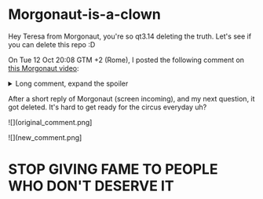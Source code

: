 # Morgonaut-is-a-clown
Hey Teresa from Morgonaut, you're so qt3.14 deleting the truth. Let's see if you can delete this repo :D 



On Tue 12 Oct 20:08 GTM +2 (Rome), I posted the following comment on [this Morgonaut video](https://www.youtube.com/watch?app=desktop&v=lztH7BUxIoM&feature=youtu.be):

<details>
<summary>Long comment, expand the spoiler</summary>
Hey Teresa, great video but I wanna make clarity on some points discussed in this video:

1. Many users consider Dortania as a Bible (true), it's not updated frequently (true) but they still forget about one thing: Dortania is a public organization that hosts its guides on GitHub on a public repository and EVERYONE can contribute on it. Given that nobody (in Dortania's organization and out of it) is forced to write the guide,  ANYONE can literally contribute on it. Just fork the repository, create a merge request and the team will review it as soon as possible. Don't forget that behind them there are still real world person, and not gods 😅
2. You talked about the "old way" of creating hackintoshes using Clover or OpenCore, and I personally interpreted as a criticism against those two bootloaders - personally I hate Clover since it's a carbon copy of OpenCore nowadays, but hey, people still have ham on their eyes... -. Don't forget that in order to run macOS on KVM/Proxmox/whatever software you want, you still need one of the two bootloaders... macOS can't boot off a virtual machine (both hyper-1 or hyper-2 level) without a bootloader that can emulate the SMC macOS compatible layer, and the other kexts.

Sources? 

- https://github.com/kholia/OSX-KVM
- https://www.nicksherlock.com/2020/04/installing-macos-catalina-on-proxmox-with-opencore/

I'm really curious about the resources to create a VM on Proxmox/KVM/whatever you want, without having the need of using Clover/OpenCore.

3. You talked about how better is rely on bigger companies like Apple, Microsoft ecc regarding the virtualization layers, as they still maintain those key features of their OSs, but hey, still about the point 2 of this comment, you'll rely on those bootloaders. Isn't this a discrepancy with your theory? Maybe I misunderstood it?

4. You talked about how badly people argue on updating macOS etc, but hey, it's not that different when using bootloaders. Even Dortania and Acidanthera teams keep saying that if you don't have a minimum knowledge on how to use a terminal, and how to make a backup, it's better not proceeding for the hackintosh way. They require patience even if you have some experience. You can't rely on a such things if you don't meet the minimum requirements honestly 😅.


Other than that, yeah, I agree with your thoughts on the hackintosh scene nowadays.
Cheers
</details>

After a short reply of Morgonaut (screen incoming), and my next question, it got deleted. It's hard to get ready for the circus everyday uh?

![](original_comment.png]

![](new_comment.png]

# STOP GIVING FAME TO PEOPLE WHO DON'T DESERVE IT
